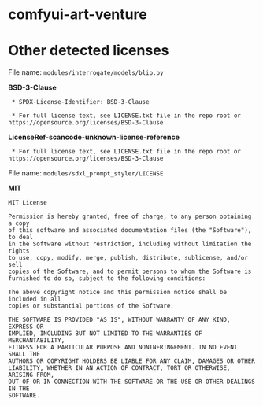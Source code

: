 # comfyui-art-venture

# Other detected licenses
File name: `modules/interrogate/models/blip.py`

**BSD-3-Clause**
```
 * SPDX-License-Identifier: BSD-3-Clause
```
```
 * For full license text, see LICENSE.txt file in the repo root or https://opensource.org/licenses/BSD-3-Clause
```
**LicenseRef-scancode-unknown-license-reference**
```
 * For full license text, see LICENSE.txt file in the repo root or https://opensource.org/licenses/BSD-3-Clause
```
File name: `modules/sdxl_prompt_styler/LICENSE`

**MIT**
```
MIT License
```
```
Permission is hereby granted, free of charge, to any person obtaining a copy
of this software and associated documentation files (the "Software"), to deal
in the Software without restriction, including without limitation the rights
to use, copy, modify, merge, publish, distribute, sublicense, and/or sell
copies of the Software, and to permit persons to whom the Software is
furnished to do so, subject to the following conditions:

The above copyright notice and this permission notice shall be included in all
copies or substantial portions of the Software.

THE SOFTWARE IS PROVIDED "AS IS", WITHOUT WARRANTY OF ANY KIND, EXPRESS OR
IMPLIED, INCLUDING BUT NOT LIMITED TO THE WARRANTIES OF MERCHANTABILITY,
FITNESS FOR A PARTICULAR PURPOSE AND NONINFRINGEMENT. IN NO EVENT SHALL THE
AUTHORS OR COPYRIGHT HOLDERS BE LIABLE FOR ANY CLAIM, DAMAGES OR OTHER
LIABILITY, WHETHER IN AN ACTION OF CONTRACT, TORT OR OTHERWISE, ARISING FROM,
OUT OF OR IN CONNECTION WITH THE SOFTWARE OR THE USE OR OTHER DEALINGS IN THE
SOFTWARE.
```
